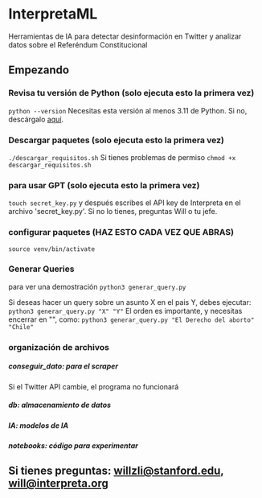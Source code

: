 # InterpretaML
Herramientas de IA para detectar desinformación en Twitter y analizar datos sobre el Referéndum Constitucional

## Empezando

### Revisa tu versión de Python (solo ejecuta esto la primera vez)
`python --version`
Necesitas esta versión al menos 3.11 de Python. Si no, descárgalo [aquí](https://www.python.org/downloads/).

### Descargar paquetes (solo ejecuta esto la primera vez)
`./descargar_requisitos.sh`
Si tienes problemas de permiso
`chmod +x descargar_requisitos.sh`

### para usar GPT (solo ejecuta esto la primera vez)
`touch secret_key.py`
y después escribes el API key de Interpreta en el archivo 'secret_key.py'. Si no lo tienes, preguntas Will o tu jefe. 

### configurar paquetes (HAZ ESTO CADA VEZ QUE ABRAS)
`source venv/bin/activate`

### Generar Queries 
para ver una demostración
`python3 generar_query.py`

Si deseas hacer un query sobre un asunto X en el pais Y, debes ejecutar:
`python3 generar_query.py "X" "Y"`
El orden es importante, y necesitas encerrar en "", como:
`python3 generar_query.py "El Derecho del aborto" "Chile"`

### organización de archivos
##### conseguir_dato: para el scraper
Si el Twitter API cambie, el programa no funcionará
##### db: almacenamiento de datos
##### IA: modelos de IA
##### notebooks: código para experimentar

## Si tienes preguntas: willzli@stanford.edu, will@interpreta.org